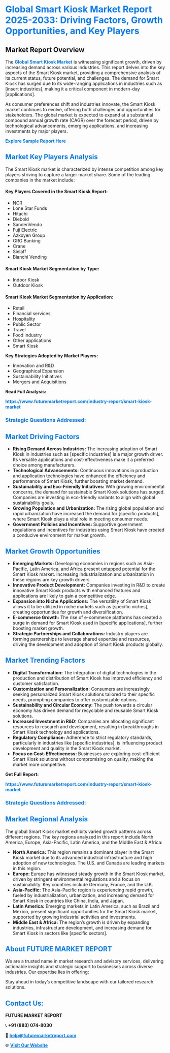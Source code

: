 <h1 style="color: #007BFF;">Global Smart Kiosk Market Report 2025-2033: Driving Factors, Growth Opportunities, and Key Players</h1>

<section id="overview">
<h2>Market Report Overview</h2>
<p>The <a href="https://www.futuremarketreport.com/industry-report/smart-kiosk-market" style="color: #007BFF; text-decoration: none;"><strong>Global Smart Kiosk Market</strong></a> is witnessing significant growth, driven by increasing demand across various industries. This report delves into the key aspects of the Smart Kiosk market, providing a comprehensive analysis of its current status, future potential, and challenges. The demand for Smart Kiosk has surged due to its wide-ranging applications in industries such as [insert industries], making it a critical component in modern-day [applications].</p>
<p>As consumer preferences shift and industries innovate, the Smart Kiosk market continues to evolve, offering both challenges and opportunities for stakeholders. The global market is expected to expand at a substantial compound annual growth rate (CAGR) over the forecast period, driven by technological advancements, emerging applications, and increasing investments by major players.</p>
</section>

<section id="overview">
<p><a href="https://www.futuremarketreport.com/request-sample/reportId=120080" style="color: #007BFF; text-decoration: none;"><strong>Explore Sample Report Here</strong></a></p>
</section>

<section id="key-players">
<h2 style="color: #007BFF;">Market Key Players Analysis</h2>
<p>The Smart Kiosk market is characterized by intense competition among key players striving to capture a larger market share. Some of the leading companies in the market include:</p>
<h4>Key Players Covered in the Smart Kiosk Report:</h4>
<ul><li>NCR</li><li>Lone Star Funds</li><li>Hitachi</li><li>Diebold</li><li>SandenVendo</li><li>Fuji Electric</li><li>Azkoyen Group</li><li>GRG Banking</li><li>Crane</li><li>Sielaff</li><li>Bianchi Vending</li></ul>
<h4>Smart Kiosk Market Segmentation by Type:</h4>
<ul><li>Indoor Kiosk</li><li>Outdoor Kiosk</li></ul>

<h4>Smart Kiosk Market Segmentation by Application:</h4>
<ul><li>Retail</li><li>Financial services</li><li>Hospitality</li><li>Public Sector</li><li>Travel</li><li>Food industry</li><li>Other applications</li><li>Smart Kiosk</li></ul>
<p><strong>Key Strategies Adopted by Market Players:</strong></p>
<ul>
<li>Innovation and R&D</li>
<li>Geographical Expansion</li>
<li>Sustainability Initiatives</li>
<li>Mergers and Acquisitions</li>
</ul>
</section>

<section>
<p><strong>Read Full Analysis: </strong></p><a href="https://www.futuremarketreport.com/industry-report/smart-kiosk-market" style="color: #007BFF; text-decoration: none;"><strong>https://www.futuremarketreport.com/industry-report/smart-kiosk-market</strong></a>
<h3 style="color: #007BFF;">Strategic Questions Addressed:</h3>
</section>

<section id="driving-factors">
<h2 style="color: #007BFF;">Market Driving Factors</h2>
<ul>
<li><strong>Rising Demand Across Industries:</strong> The increasing adoption of Smart Kiosk in industries such as [specific industries] is a major growth driver. Its versatile applications and cost-effectiveness make it a preferred choice among manufacturers.</li>
<li><strong>Technological Advancements:</strong> Continuous innovations in production and application technologies have enhanced the efficiency and performance of Smart Kiosk, further boosting market demand.</li>
<li><strong>Sustainability and Eco-Friendly Initiatives:</strong> With growing environmental concerns, the demand for sustainable Smart Kiosk solutions has surged. Companies are investing in eco-friendly variants to align with global sustainability goals.</li>
<li><strong>Growing Population and Urbanization:</strong> The rising global population and rapid urbanization have increased the demand for [specific products], where Smart Kiosk plays a vital role in meeting consumer needs.</li>
<li><strong>Government Policies and Incentives:</strong> Supportive government regulations and incentives for industries using Smart Kiosk have created a conducive environment for market growth.</li>
</ul>
</section>

<section id="growth-opportunities">
<h2 style="color: #007BFF;">Market Growth Opportunities</h2>
<ul>
<li><strong>Emerging Markets:</strong> Developing economies in regions such as Asia-Pacific, Latin America, and Africa present untapped potential for the Smart Kiosk market. Increasing industrialization and urbanization in these regions are key growth drivers.</li>
<li><strong>Innovative Product Development:</strong> Companies investing in R&D to create innovative Smart Kiosk products with enhanced features and applications are likely to gain a competitive edge.</li>
<li><strong>Expansion into Niche Applications:</strong> The versatility of Smart Kiosk allows it to be utilized in niche markets such as [specific niches], creating opportunities for growth and diversification.</li>
<li><strong>E-commerce Growth:</strong> The rise of e-commerce platforms has created a surge in demand for Smart Kiosk used in [specific applications], further boosting market growth.</li>
<li><strong>Strategic Partnerships and Collaborations:</strong> Industry players are forming partnerships to leverage shared expertise and resources, driving the development and adoption of Smart Kiosk products globally.</li>
</ul>
</section>

<section id="trending-factors">
<h2 style="color: #007BFF;">Market Trending Factors</h2>
<ul>
<li><strong>Digital Transformation:</strong> The integration of digital technologies in the production and distribution of Smart Kiosk has improved efficiency and customer satisfaction.</li>
<li><strong>Customization and Personalization:</strong> Consumers are increasingly seeking personalized Smart Kiosk solutions tailored to their specific needs, prompting companies to offer customizable options.</li>
<li><strong>Sustainability and Circular Economy:</strong> The push towards a circular economy has driven demand for recyclable and reusable Smart Kiosk solutions.</li>
<li><strong>Increased Investment in R&D:</strong> Companies are allocating significant resources to research and development, resulting in breakthroughs in Smart Kiosk technology and applications.</li>
<li><strong>Regulatory Compliance:</strong> Adherence to strict regulatory standards, particularly in industries like [specific industries], is influencing product development and quality in the Smart Kiosk market.</li>
<li><strong>Focus on Cost-Effectiveness:</strong> Businesses are exploring cost-efficient Smart Kiosk solutions without compromising on quality, making the market more competitive.</li>
</ul>
</section>

<section>
<p><strong>Get Full Report: </strong></p><a href="https://www.futuremarketreport.com/industry-report/smart-kiosk-market" style="color: #007BFF; text-decoration: none;"><strong>https://www.futuremarketreport.com/industry-report/smart-kiosk-market</strong></a>
<h3 style="color: #007BFF;">Strategic Questions Addressed:</h3>
</section>


<section id="regional-analysis">
<h2 style="color: #007BFF;">Market Regional Analysis</h2>
<p>The global Smart Kiosk market exhibits varied growth patterns across different regions. The key regions analyzed in this report include North America, Europe, Asia-Pacific, Latin America, and the Middle East & Africa:</p>
<ul>
<li><strong>North America:</strong> This region remains a dominant player in the Smart Kiosk market due to its advanced industrial infrastructure and high adoption of new technologies. The U.S. and Canada are leading markets in this region.</li>
<li><strong>Europe:</strong> Europe has witnessed steady growth in the Smart Kiosk market, driven by stringent environmental regulations and a focus on sustainability. Key countries include Germany, France, and the U.K.</li>
<li><strong>Asia-Pacific:</strong> The Asia-Pacific region is experiencing rapid growth, fueled by industrialization, urbanization, and increasing demand for Smart Kiosk in countries like China, India, and Japan.</li>
<li><strong>Latin America:</strong> Emerging markets in Latin America, such as Brazil and Mexico, present significant opportunities for the Smart Kiosk market, supported by growing industrial activities and investments.</li>
<li><strong>Middle East & Africa:</strong> The region’s growth is driven by expanding industries, infrastructure development, and increasing demand for Smart Kiosk in sectors like [specific sectors].</li>
</ul>
</section>

<footer>
<h2 style="color: #007BFF;">About FUTURE MARKET REPORT</h2>
<p>We are a trusted name in market research and advisory services, delivering actionable insights and strategic support to businesses across diverse industries. Our expertise lies in offering:</p>

<p>Stay ahead in today’s competitive landscape with our tailored research solutions.</p>

<h2 style="color: #007BFF;">Contact Us:</h2>
<p><strong>FUTURE MARKET REPORT</strong></p>
<p>📞 <strong>+91 (883) 074-8030</strong></p>
<p>📧 <strong><a href="mailto:help@futuremarketreport.com" style="color: #007BFF;">help@futuremarketreport.com</a></strong></p>
<p>🌐 <strong><a href="https://www.futuremarketreport.com/" style="color: #007BFF;">Visit Our Website</a></strong></p>
</footer>